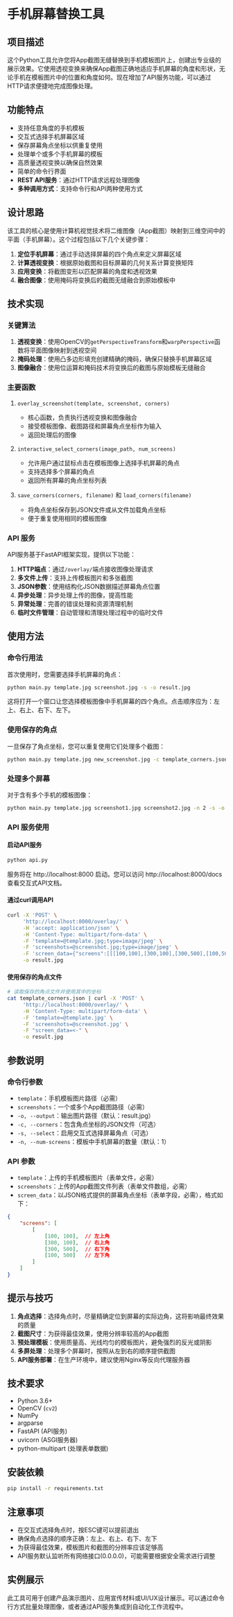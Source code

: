 # 手机屏幕替换工具

## 项目描述

这个Python工具允许您将App截图无缝替换到手机模板图片上，创建出专业级的展示效果。它使用透视变换来确保App截图正确地适应手机屏幕的角度和形状，无论手机在模板图片中的位置和角度如何。现在增加了API服务功能，可以通过HTTP请求便捷地完成图像处理。

## 功能特点

- 支持任意角度的手机模板
- 交互式选择手机屏幕区域
- 保存屏幕角点坐标以供重复使用
- 处理单个或多个手机屏幕的模板
- 高质量透视变换以确保自然效果
- 简单的命令行界面
- **REST API服务**：通过HTTP请求远程处理图像
- **多种调用方式**：支持命令行和API两种使用方式

## 设计思路

该工具的核心是使用计算机视觉技术将二维图像（App截图）映射到三维空间中的平面（手机屏幕）。这个过程包括以下几个关键步骤：

1. **定位手机屏幕**：通过手动选择屏幕的四个角点来定义屏幕区域
2. **计算透视变换**：根据原始截图和目标屏幕的几何关系计算变换矩阵
3. **应用变换**：将截图变形以匹配屏幕的角度和透视效果
4. **融合图像**：使用掩码将变换后的截图无缝融合到原始模板中

## 技术实现

### 关键算法

1. **透视变换**：使用OpenCV的`getPerspectiveTransform`和`warpPerspective`函数将平面图像映射到透视空间
2. **掩码处理**：使用凸多边形填充创建精确的掩码，确保只替换手机屏幕区域
3. **图像融合**：使用位运算和掩码技术将变换后的截图与原始模板无缝融合

### 主要函数

1. `overlay_screenshot(template, screenshot, corners)`
   - 核心函数，负责执行透视变换和图像融合
   - 接受模板图像、截图路径和屏幕角点坐标作为输入
   - 返回处理后的图像

2. `interactive_select_corners(image_path, num_screens)`
   - 允许用户通过鼠标点击在模板图像上选择手机屏幕的角点
   - 支持选择多个屏幕的角点
   - 返回所有屏幕的角点坐标列表

3. `save_corners(corners, filename)` 和 `load_corners(filename)`
   - 将角点坐标保存到JSON文件或从文件加载角点坐标
   - 便于重复使用相同的模板图像

### API 服务

API服务基于FastAPI框架实现，提供以下功能：

1. **HTTP端点**：通过`/overlay/`端点接收图像处理请求
2. **多文件上传**：支持上传模板图片和多张截图
3. **JSON参数**：使用结构化JSON数据描述屏幕角点位置
4. **异步处理**：异步处理上传的图像，提高性能
5. **异常处理**：完善的错误处理和资源清理机制
6. **临时文件管理**：自动管理和清理处理过程中的临时文件

## 使用方法

### 命令行用法

首次使用时，您需要选择手机屏幕的角点：

```bash
python main.py template.jpg screenshot.jpg -s -o result.jpg
```

这将打开一个窗口让您选择模板图像中手机屏幕的四个角点。点击顺序应为：左上、右上、右下、左下。

### 使用保存的角点

一旦保存了角点坐标，您可以重复使用它们处理多个截图：

```bash
python main.py template.jpg new_screenshot.jpg -c template_corners.json -o new_result.jpg
```

### 处理多个屏幕

对于含有多个手机的模板图像：

```bash
python main.py template.jpg screenshot1.jpg screenshot2.jpg -n 2 -s -o result.jpg
```

### API 服务使用

#### 启动API服务

```bash
python api.py
```

服务将在 http://localhost:8000 启动。您可以访问 http://localhost:8000/docs 查看交互式API文档。

#### 通过curl调用API

```bash
curl -X 'POST' \
     'http://localhost:8000/overlay/' \
     -H 'accept: application/json' \
     -H 'Content-Type: multipart/form-data' \
     -F 'template=@template.jpg;type=image/jpeg' \
     -F 'screenshots=@screenshot.jpg;type=image/jpeg' \
     -F 'screen_data={"screens":[[[100,100],[300,100],[300,500],[100,500]]]}' \
     -o result.jpg
```

#### 使用保存的角点文件

```bash
# 读取保存的角点文件并使用其中的坐标
cat template_corners.json | curl -X 'POST' \
     'http://localhost:8000/overlay/' \
     -H 'Content-Type: multipart/form-data' \
     -F 'template=@template.jpg' \
     -F 'screenshots=@screenshot.jpg' \
     -F "screen_data=<-" \
     -o result.jpg
```

## 参数说明

### 命令行参数

- `template`：手机模板图片路径（必需）
- `screenshots`：一个或多个App截图路径（必需）
- `-o, --output`：输出图片路径（默认：result.jpg）
- `-c, --corners`：包含角点坐标的JSON文件（可选）
- `-s, --select`：启用交互式选择屏幕角点（可选）
- `-n, --num-screens`：模板中手机屏幕的数量（默认：1）

### API 参数

- `template`：上传的手机模板图片（表单文件，必需）
- `screenshots`：上传的App截图文件列表（表单文件数组，必需）
- `screen_data`：以JSON格式提供的屏幕角点坐标（表单字段，必需），格式如下：

```json
{
    "screens": [
        [
            [100, 100],  // 左上角
            [300, 100],  // 右上角
            [300, 500],  // 右下角
            [100, 500]   // 左下角
        ]
    ]
}
```

## 提示与技巧

1. **角点选择**：选择角点时，尽量精确定位到屏幕的实际边角，这将影响最终效果的质量
2. **截图尺寸**：为获得最佳效果，使用分辨率较高的App截图
3. **预处理模板**：使用质量高、光线均匀的模板图片，避免强烈的反光或阴影
4. **多屏处理**：处理多个屏幕时，按照从左到右的顺序提供截图
5. **API服务部署**：在生产环境中，建议使用Nginx等反向代理服务器

## 技术要求

- Python 3.6+
- OpenCV (`cv2`)
- NumPy
- argparse
- FastAPI (API服务)
- uvicorn (ASGI服务器)
- python-multipart (处理表单数据)

## 安装依赖

```bash
pip install -r requirements.txt
```

## 注意事项

- 在交互式选择角点时，按ESC键可以提前退出
- 确保角点选择的顺序正确：左上、右上、右下、左下
- 为获得最佳效果，模板图片和截图的分辨率应该足够高
- API服务默认监听所有网络接口(0.0.0.0)，可能需要根据安全需求进行调整

## 实例展示

此工具可用于创建产品演示图片、应用宣传材料或UI/UX设计展示。可以通过命令行方式批量处理图像，或者通过API服务集成到自动化工作流程中。
